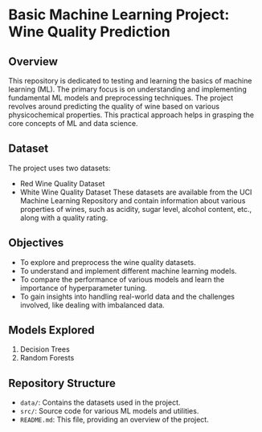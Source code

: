 # Basic Machine Learning Project: Wine Quality Prediction

## Overview

This repository is dedicated to testing and learning the basics of machine learning (ML). The primary focus is on understanding and implementing fundamental ML models and preprocessing techniques. The project revolves around predicting the quality of wine based on various physicochemical properties. This practical approach helps in grasping the core concepts of ML and data science.

## Dataset

The project uses two datasets:

- Red Wine Quality Dataset
- White Wine Quality Dataset
  These datasets are available from the UCI Machine Learning Repository and contain information about various properties of wines, such as acidity, sugar level, alcohol content, etc., along with a quality rating.

## Objectives

- To explore and preprocess the wine quality datasets.
- To understand and implement different machine learning models.
- To compare the performance of various models and learn the importance of hyperparameter tuning.
- To gain insights into handling real-world data and the challenges involved, like dealing with imbalanced data.

## Models Explored

1. Decision Trees
2. Random Forests

## Repository Structure

- `data/`: Contains the datasets used in the project.
- `src/`: Source code for various ML models and utilities.
- `README.md`: This file, providing an overview of the project.
